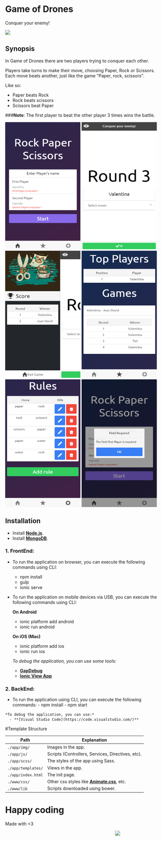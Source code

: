 # Game of Drones
Conquer your enemy!

<img width="300px" src="https://cdn.meme.am/instances/500x/58208541.jpg">
  
## **Synopsis**

In Game of Drones there are two players trying to conquer each other.

Players take turns to make their move, choosing Paper, Rock or Scissors. Each move beats another, just like the game “Paper, rock, scissors”.

Like so:

* Paper beats Rock
* Rock beats scissors
* Scissors beat Paper

###**Note**: The first player to beat the other player 3 times wins the battle.

<img width="242px" height="411px" src="FrontEnd/gh-pages/images/screen1.png">
<img width="242px" height="411px" src="FrontEnd/gh-pages/images/screen2.png">
<img width="242px" height="411px" src="FrontEnd/gh-pages/images/screen3.png">
<img width="242px" height="411px" src="FrontEnd/gh-pages/images/screen4.png">
<img width="242px" height="411px" src="FrontEnd/gh-pages/images/screen5.png">
<img width="242px" height="411px" src="FrontEnd/gh-pages/images/screen6.png">


## **Installation**

   * Install **[Node.js](https://nodejs.org)**.
   * Install **[MongoDB](https://www.mongodb.com/)**.
   
  ### **1. FrontEnd**:

  * To run the application on browser, you can execute the following commands using CLI:
    - npm install
    - gulp
    - ionic serve

  * To run the application on mobile devices via USB, you can execute the following commands using CLI:

    **On Android**
      - ionic platform add android
      - ionic run android

    **On iOS (Mac)**
      - ionic platform add ios
      - ionic run ios

    *To debug the application, you can use some tools:*
      - **[GapDebug](https://www.genuitec.com/products/gapdebug/)**
      - **[Ionic View App](http://view.ionic.io/)**
      
  ### **2. BackEnd**:
  
   * To run the application using CLI, you can execute the following commands:
    - npm install
    - npm start

    *To debug the application, you can use:*
      - **[Visual Studio Code](https://code.visualstudio.com/)**
      
#Template Structure

  Path         | Explanation
  ----------   | -------------
  `./app/img/` | Images in the app.
  `./app/js/`  | Scripts (Controllers, Services, Directives, etc).
  `./app/scss/` | The styles of the app using Sass.
  `./app/templates/` | Views in the app.
  `./app/index.html` | The init page.
  `./www/css/` | Other css styles like **[Animate.css](https://daneden.github.io/animate.css/)**, etc.
  `./www/lib` | Scripts downloaded using bower.

# Happy coding
Made with <3

<img width="150px" src="http://phaser.azurewebsites.net/assets/nicholls.png" align="right">
